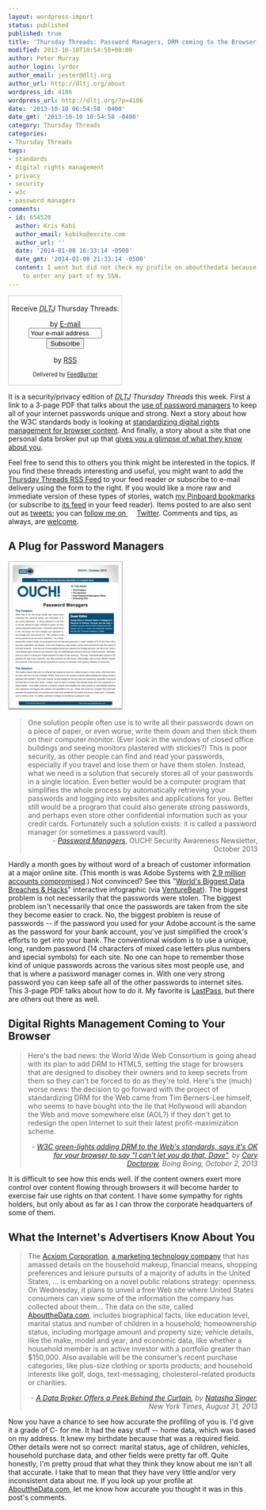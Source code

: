 ```yaml
---
layout: wordpress-import
status: published
published: true
title: 'Thursday Threads: Password Managers, DRM coming to the Browser, Personal Data Brokers'
modified: 2013-10-10T10:54:58+00:00
author: Peter Murray
author_login: lyrdor
author_email: jester@dltj.org
author_url: http://dltj.org/about
wordpress_id: 4186
wordpress_url: http://dltj.org/?p=4186
date: '2013-10-10 06:54:58 -0400'
date_gmt: '2013-10-10 10:54:58 -0400'
category: Thursday Threads
categories:
- Thursday Threads
tags:
- standards
- digital rights management
- privacy
- security
- w3c
- password managers
comments:
- id: 654520
  author: Kris Kobi
  author_email: kobiko@excite.com
  author_url: ''
  date: '2014-01-08 16:33:14 -0500'
  date_gmt: '2014-01-08 21:33:14 -0500'
  content: I went but did not check my profile on aboutthedata because I did not want
    to enter any part of my SSN.
---
```

<div id="feedburner-thursday-threads-email-2013w41" class="wp-caption alignright noprint noFrontPage" style="width: 230px;">
<form style="border: 1px solid rgb(204, 204, 204); padding: 3px; margin: 0pt; text-align: center;" action="http://feedburner.google.com/fb/a/mailverify" method="post" target="popupwindow" onsubmit="window.open('http://feedburner.google.com/fb/a/mailverify?uri=thursday-threads', 'popupwindow', 'scrollbars=yes,width=550,height=520');return true">
<p>Receive <i><acronym title="Disruptive Library Technology Jester">DLTJ</acronym></i> Thursday Threads:</p>
<p>by&nbsp;<a href="http://feedburner.google.com/fb/a/mailverify?uri=thursday-threads&amp;loc=en_US" title="D.L.T.J. Thursday Threads Email Subscription">E-mail</a><br /><input style="width: 140px;" name="email" value="Your e-mail address" onfocus="if (this.defaultValue==this.value) this.value = ''" type="text"/><input value="thursday-threads" name="uri" type="hidden"/><input name="loc" value="en_US" type="hidden"/><input value="Subscribe" type="submit"/></p>
<p>by&nbsp;<a href="http://feeds.dltj.org/thursday-threads/" title="D.L.T.J. Thursday Threads RSS Feed">RSS</a></p>
<p style="font-size: 80%;">Delivered by <a href="http://feedburner.google.com" target="_blank" title="Google Feedburner Service">FeedBurner</a></p>
</form>
</div>
<p>It is a security/privacy edition of <i><acronym title="Disruptive Library Technology Jester">DLTJ</acronym> Thursday Threads</i> this week.  First a link to a 3-page PDF that talks about the <a href="#p4186-password-managers">use of password managers</a> to keep all of your internet passwords unique and strong.  Next a story about how the W3C standards body is looking at <a href="#p4186-browser-drm">standardizing digital rights management for browser content</a>.  And finally, a story about a site that one personal data broker put up that <a href="#p4186-data-brokers">gives you a glimpse of what they know about you</a>.</p>
<p>Feel free to send this to others you think might be interested in the topics.  If you find these threads interesting and useful, you might want to add the <a title="RSS Feed for DLTJ Thursday Threads" href="http://feeds.dltj.org/thursday-threads/">Thursday Threads RSS Feed</a> to your feed reader or subscribe to e-mail delivery using the form to the right.  If you would like a more raw and immediate version of these types of stories, watch <a title="Peter Murray | Pinboard" href="http://pinboard.in/u:dltj">my Pinboard bookmarks</a> (or subscribe to <a title="RSS feed for Peter Murray's Pinboard account" href="http://feeds.pinboard.in/rss/u:dltj/">its feed</a> in your feed reader).  Items posted to are also sent out as <a title="Peter Murray's Twitter page" href="https://twitter.com/DataG">tweets</a>; you can <a target="_blank" href="https://twitter.com/intent/user?screen_name=DataG">follow me on <span style="background-image: url('//si0.twimg.com/images/dev/cms/intents/bird/bird_blue/bird_16_blue.png'); background-repeat: no-repeat; padding-left: 18px;">Twitter</span></a>.  Comments and tips, as always, are <a href="/contact">welcome</a>.</p>
<h2 id="p4186-password-managers">A Plug for Password Managers</h2>
<p><a href="http://www.securingthehuman.org/resources/newsletters/ouch/2013#october2013" title="http://www.securingthehuman.org/resources/newsletters/ouch/2013#october2013"><img src="/wp-content/uploads/2013/10/www.securingthehuman.org-newsletters-ouch-issues-OUCH-201310_en-231x300.png" alt="" width="231" height="300" class="alignright size-medium wp-image-4187" /></a><br />
<blockquote>One solution people often use is to write all their passwords down on a piece of paper, or even worse, write them down and then stick them on their computer monitor. (Ever look in the windows of closed office buildings and seeing monitors plastered with stickies?) This is poor security, as other people can find and read your passwords, especially if you travel and lose them or have them stolen. Instead, what we need is a solution that securely stores all of your passwords in a single location. Even better would be a computer program that simplifies the whole process by automatically retrieving your passwords and logging into websites and applications for you. Better still would be a program that could also generate strong passwords, and perhaps even store other confidential information such as your credit cards. Fortunately such a solution exists: it is called a password manager (or sometimes a password vault).
<div style="text-align: right; width: 100%;"><cite>- <a href="http://www.securingthehuman.org/resources/newsletters/ouch/2013#october2013" title="Password Managers | Securing the Human">Password Managers</a></cite>, OUCH! Security Awareness Newsletter, October 2013</div>
</blockquote>
<p>Hardly a month goes by without word of a breach of customer information at a major online site.  (This month is was Adobe Systems with <a href="http://blogs.adobe.com/conversations/2013/10/important-customer-security-announcement.html" title="Important Customer Security Announcement | Adobe">2.9 million accounts compromised</a>.)  Not convinced?  See this "<a href="http://www.informationisbeautiful.net/visualizations/worlds-biggest-data-breaches-hacks/" title="World&amp;#039;s Biggest Data Breaches &amp;amp; Hacks | Information Is Beautiful">World's Biggest Data Breaches &amp; Hacks</a>" interactive infographic (via <a href="http://venturebeat.com/2013/08/23/data-breach-graphic/" title="Data breach interactive chart shows major increase in security flaws | VentureBeat">VentureBeat</a>).  The biggest problem is not necessarily that the passwords were stolen.  The biggest problem isn't necessarily that once the passwords are taken from the site they become easier to crack.  No, the biggest problem is reuse of passwords -- if the password you used for your Adobe account is the same as the password for your bank account, you've just simplified the crook's efforts to get into your bank.  The conventional wisdom is to use a unique, long, random password (14 characters of mixed case letters plus numbers and special symbols) for each site.  No one can hope to remember those kind of unique passwords across the various sites most people use, and that is where a password manager comes in.  With one very strong password you can keep safe all of the other passwords to internet sites.  This 3-page PDF talks about how to do it.  My favorite is <a href="https://www.lastpass.com/">LastPass</a>, but there are others out there as well.</p>
<h2 id="p4186-browser-drm">Digital Rights Management Coming to Your Browser</h2>
<blockquote><p>Here's the bad news: the World Wide Web Consortium is going ahead with its plan to add DRM to HTML5, setting the stage for browsers that are designed to disobey their owners and to keep secrets from them so they can't be forced to do as they're told. Here's the (much) worse news: the decision to go forward with the project of standardizing DRM for the Web came from Tim Berners-Lee himself, who seems to have bought into the lie that Hollywood will abandon the Web and move somewhere else (AOL?) if they don't get to redesign the open Internet to suit their latest profit-maximization scheme.
<div style="text-align: right; width: 100%;"><cite>- <a href="http://boingboing.net/2013/10/02/w3c-green-lights-adding-drm-to.html" title="W3C green-lights adding DRM to the Web&#039;s standards, says it&#039;s OK for your browser to say "I can&amp;#039;t let you do that, Dave" | Boing Boing">W3C green-lights adding DRM to the Web's standards, says it's OK for your browser to say "I can't let you do that, Dave"</a>, by <a href="https://craphound.com/">Cory Doctorow</a>, Boing Boing, October 2, 2013</cite></div>
</blockquote>
<p>It is difficult to see how this ends well.  If the content owners exert more control over content flowing through browsers it will become harder to exercise fair use rights on that content.  I have some sympathy for rights holders, but only about as far as I can throw the corporate headquarters of some of them.</p>
<h2 id="p4186-data-brokers">What the Internet's Advertisers Know About You</h2>
<blockquote><p>The <a href="http://topics.nytimes.com/top/news/business/companies/acxiom-corp/index.html?inline=nyt-org" title="More information about Acxiom Corp">Acxiom Corporation</a>, <a title="Times article." href="http://www.nytimes.com/2012/06/17/technology/acxiom-the-quiet-giant-of-consumer-database-marketing.html?pagewanted=all">a marketing technology company</a> that has amassed details on the household makeup, financial means, shopping preferences and leisure pursuits of a majority of adults in the United States, ... is embarking on a novel public relations strategy: openness. On Wednesday, it plans to unveil a free Web site where United States consumers can view some of the information the company has collected about them... The data on the site, called <a href="http://aboutthedata.com/" title="About the Data website">AbouttheData.com</a>, includes biographical facts, like education level, marital status and number of children in a household; homeownership status, including mortgage amount and property size; vehicle details, like the make, model and year; and economic data, like whether a household member is an active investor with a portfolio greater than $150,000. Also available will be the consumer&rsquo;s recent purchase categories, like plus-size clothing or sports products; and household interests like golf, dogs, text-messaging, cholesterol-related products or charities.
<div style="text-align: right; width: 100%;"><cite>- <a href="http://www.nytimes.com/2013/09/01/business/a-data-broker-offers-a-peek-behind-the-curtain.html?pagewanted=all&_r=2" title="A Data Broker Offers a Peek Behind the Curtain | New York Times">A Data Broker Offers a Peek Behind the Curtain</a>, by <a href="http://topics.nytimes.com/top/reference/timestopics/people/s/natasha_singer/index.html" title="Natasha Singer | New York Times">Natasha Singer</a>, New York Times, August 31, 2013</cite></div>
</blockquote>
<p>Now you have a chance to see how accurate the profiling of you is.  I'd give it a grade of C- for me.  It had the easy stuff -- home data, which was based on my address.  It knew my birthdate because that was a required field.  Other details were not so correct:  marital status, age of children, vehicles, household purchase data, and other fields were pretty far off.  Quite honestly, I'm pretty proud that what they think they know about me isn't all that accurate.  I take that to mean that they have very little and/or very inconsistent data about me.  If you look up your profile at <a href="http://aboutthedata.com/" title="About the Data website">AbouttheData.com</a>, let me know how accurate you thought it was in this post's comments.</p>
